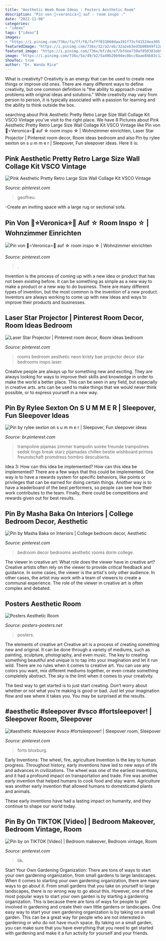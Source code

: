 ```yaml
---
title: "Aesthetic Weeb Room Ideas : Posters Aesthetic Room"
description: "Pin von 🌻⭐️veronica⭐️🌻 auf ☆ room inspo ☆"
date: "2022-11-08"
categories:
- "ideas"
tags: ["ideas"]
images:
- "https://i.pinimg.com/736x/fa/ff/f8/fafff833860daa391f73cf41524ea305.jpg"
featuredImage: "https://i.pinimg.com/736x/32/a2/eb/32a2eb3ed3b08849f12d28470d455323.jpg"
featured_image: "https://i.pinimg.com/736x/bf/de/e7/bfdee739af850383ab98a0b3bd0be4cc.jpg"
image: "https://i.pinimg.com/736x/5a/49/b2/5a49b20b94ec0bcc0aae84b83c1234e9.jpg"
ShowToc: true
author: "Dr. Wanda Rice"
---
```



What is creativity?
Creativity is an energy that can be used to create new things or improve old ones. There are many different ways to define creativity, but one common definition is "the ability to approach creative problems with original ideas and solutions." While creativity may vary from person to person, it is typically associated with a passion for learning and the ability to think outside the box.

	

		
searching about Pink Aesthetic Pretty Retro Large Size Wall Collage Kit VSCO Vintage you've visit to the right place. We have 8 Pictures about Pink Aesthetic Pretty Retro Large Size Wall Collage Kit VSCO Vintage like Pin von 🌻⭐️Veronica⭐️🌻 auf ☆ room inspo ☆ | Wohnzimmer einrichten, Laser Star Projector | Pinterest room decor, Room ideas bedroom and also Pin by rylee sexton on s u m m e r | Sleepover, Fun sleepover ideas. Here it is:
		
    
## Pink Aesthetic Pretty Retro Large Size Wall Collage Kit VSCO Vintage

<img loading=lazy src="https://i.pinimg.com/736x/74/68/13/746813f2e150560a6238d4234b968995.jpg" onerror="this.onerror=null;this.src='https://tse4.mm.bing.net/th?id=OIP.yatrgo3RJtpkaUsHt65gxwHaJ3&amp;pid=15.1';" alt="Pink Aesthetic Pretty Retro Large Size Wall Collage Kit VSCO Vintage">

_Source: pinterest.com_

>geofheu. 

	

-Create an inviting space with a large rug or sectional sofa.

    
## Pin Von 🌻⭐️Veronica⭐️🌻 Auf ☆ Room Inspo ☆ | Wohnzimmer Einrichten

<img loading=lazy src="https://i.pinimg.com/736x/5a/49/b2/5a49b20b94ec0bcc0aae84b83c1234e9.jpg" onerror="this.onerror=null;this.src='https://tse3.mm.bing.net/th?id=OIP.mXX7SynoABFwEmUNuAU3JgHaJ3&amp;pid=15.1';" alt="Pin von 🌻⭐️Veronica⭐️🌻 auf ☆ room inspo ☆ | Wohnzimmer einrichten">

_Source: pinterest.com_

>. 

	

Invention is the process of coming up with a new idea or product that has not been existing before. It can be something as simple as a new way to make a product or a new way to do business. There are many different types of invention, but the most common is the invention of a new product. Inventors are always working to come up with new ideas and ways to improve their products and businesses.

    
## Laser Star Projector | Pinterest Room Decor, Room Ideas Bedroom

<img loading=lazy src="https://i.pinimg.com/736x/32/a2/eb/32a2eb3ed3b08849f12d28470d455323.jpg" onerror="this.onerror=null;this.src='https://tse2.mm.bing.net/th?id=OIP.HXI45uLrg_yRKxm1qQhmTwHaJ3&amp;pid=15.1';" alt="Laser Star Projector | Pinterest room decor, Room ideas bedroom">

_Source: pinterest.com_

>rooms bedroom aesthetic neon kristy bae projector decor star bedrooms inspo laser. 

	

Creative people are always up for something new and exciting. They are always looking for ways to improve their skills and knowledge in order to make the world a better place. This can be seen in any field, but especially in creative arts. arts can be used to make things that we would never think possible, or to express yourself in a new way.

    
## Pin By Rylee Sexton On S U M M E R | Sleepover, Fun Sleepover Ideas

<img loading=lazy src="https://i.pinimg.com/736x/d7/2d/63/d72d63be6fbf1704a25bdbf62d6300c0.jpg" onerror="this.onerror=null;this.src='https://tse2.mm.bing.net/th?id=OIP.vYxgiJcMjhLqg4XDNuaKKAHaJ3&amp;pid=15.1';" alt="Pin by rylee sexton on s u m m e r | Sleepover, Fun sleepover ideas">

_Source: br.pinterest.com_

>trampoline pijamas zimmer trampolin soirée freunde trampolines sedsk tings break starz pijamadas chillen bestie wishboard primos freundschaft promdress hombro descubierta. 

	

Idea 3: How can this idea be implemented?
How can this idea be implemented? 
There are a few ways that this could be implemented. One way is to have a rewards system for specific behaviors, like points or privileges that can be earned for doing certain things. Another way is to have a leaderboard of the best performers, so people can see how their work contributes to the team. Finally, there could be competitions and rewards given out for best results.

    
## Pin By Masha Baka On Interiors | College Bedroom Decor, Aesthetic

<img loading=lazy src="https://i.pinimg.com/736x/9e/91/f9/9e91f9026bd943973bfdd41149073e3a.jpg" onerror="this.onerror=null;this.src='https://tse1.mm.bing.net/th?id=OIP.s1TFpQAx1SvRRKebXnv5hwHaNL&amp;pid=15.1';" alt="Pin by Masha Baka on Interiors | College bedroom decor, Aesthetic">

_Source: pinterest.com_

>bedroom decor bedrooms aesthetic rooms dorm college. 

	

The viewer in creative art: What role does the viewer have in creative art?
Creative artists often rely on the viewer to provide critical feedback and guidance. In some cases, the viewer is the artist's only other audience. In other cases, the artist may work with a team of viewers to create a communal experience. The role of the viewer in creative art is often complex and debated.

    
## Posters Aesthetic Room

<img loading=lazy src="https://i.pinimg.com/originals/ce/a7/ac/cea7ac3fbee406f49285f31effe5f3a1.jpg" onerror="this.onerror=null;this.src='https://tse3.mm.bing.net/th?id=OIP.quMIf6zXp6-Io2gZZbynWgHaJ4&amp;pid=15.1';" alt="Posters Aesthetic Room">

_Source: posters-posters.net_

>posters. 

	

The elements of creative art
Creative art is a process of creating something new and original. It can be done through a variety of mediums, such as painting, sculpture, photography, and even music. The key to creating something beautiful and unique is to tap into your imagination and let it run wild.
There are no rules when it comes to creative art. You can use any colors you want, mix different mediums together, or even create something completely abstract. The sky is the limit when it comes to your creativity.

The best way to get started is to just start creating. Don’t worry about whether or not what you’re making is good or bad. Just let your imagination flow and see where it takes you. You may be surprised at the results.

    
## #aesthetic #sleepover #vsco #fortsleepover! | Sleepover Room, Sleepover

<img loading=lazy src="https://i.pinimg.com/736x/bf/de/e7/bfdee739af850383ab98a0b3bd0be4cc.jpg" onerror="this.onerror=null;this.src='https://tse2.mm.bing.net/th?id=OIP.xIqe_JfLCocMciBc3LUGYwHaNK&amp;pid=15.1';" alt="#aesthetic #sleepover #vsco #fortsleepover! | Sleepover room, Sleepover">

_Source: pinterest.com_

>forts bloxburg. 

	

Early Inventions: The wheel, fire, agriculture
Invention is the key to human progress. Throughout history, early inventions have led to new ways of life and advances in civilizations.
The wheel was one of the earliest inventions, and it had a profound impact on transportation and trade. Fire was another early invention that helped humans to cook food and stay warm. Agriculture was another early invention that allowed humans to domesticated plants and animals.

These early inventions have had a lasting impact on humanity, and they continue to shape our world today.

    
## Pin By On TIKTOK [Video] | Bedroom Makeover, Bedroom Vintage, Room

<img loading=lazy src="https://i.pinimg.com/736x/fa/ff/f8/fafff833860daa391f73cf41524ea305.jpg" onerror="this.onerror=null;this.src='https://tse4.mm.bing.net/th?id=OIP.qjSxBbcQ4E1DEv619gcBogHaNK&amp;pid=15.1';" alt="Pin by on TIKTOK [Video] | Bedroom makeover, Bedroom vintage, Room">

_Source: pinterest.com_

>tik. 

	

Start Your Own Gardening Organization: There are tons of ways to start your own gardening organization, from small gardens to large landscapes.
When it comes to starting your own gardening organization, there are many ways to go about it. From small gardens that you take on yourself to large landscapes, there is no wrong way to go about this. However, one of the most popular ways to start your own garden is by starting a gardening organization. This is because there are tons of ways for people to get involved in gardening and create their own little gardens or landscapes.
One easy way to start your own gardening organization is by taking on a small garden. This can be a great way for people who are not interested in gardening or who do not have much space. By taking on a small garden, you can make sure that you have everything that you need to get started with gardening and make it a fun activity for yourself and your friends.

